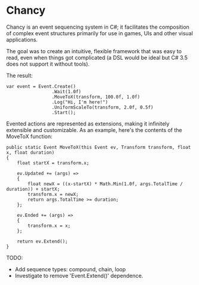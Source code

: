 Chancy
======

Chancy is an event sequencing system in C#; it facilitates the composition of complex event structures primarily for use in games, UIs and other visual applications.

The goal was to create an intuitive, flexible framework that was easy to read, even when things got complicated (a DSL would be ideal but C# 3.5 does not support it without tools).

The result:

    var event = Event.Create()
                     .Wait(1.0f)
                     .MoveToX(transform, 100.0f, 1.0f)
                     .Log("Hi, I'm here!")
                     .UniformScaleTo(transform, 2.0f, 0.5f)
                     .Start();
                     
Evented actions are represented as extensions, making it infinitely extensible and customizable. As an example, here's the contents of the MoveToX function:

    public static Event MoveToX(this Event ev, Transform transform, float x, float duration)
    {
        float startX = transform.x;
        
        ev.Updated += (args) =>
        {
            float newX = ((x-startX) * Math.Min(1.0f, args.TotalTime / duration)) + startX;
            transform.x = newX;
            return args.TotalTime >= duration;
        };
        
        ev.Ended += (args) =>
        {
            transform.x = x;
        };
        
        return ev.Extend();
    }
                     
TODO:
 - Add sequence types: compound, chain, loop
 - Investigate to remove 'Event.Extend()' dependence.
